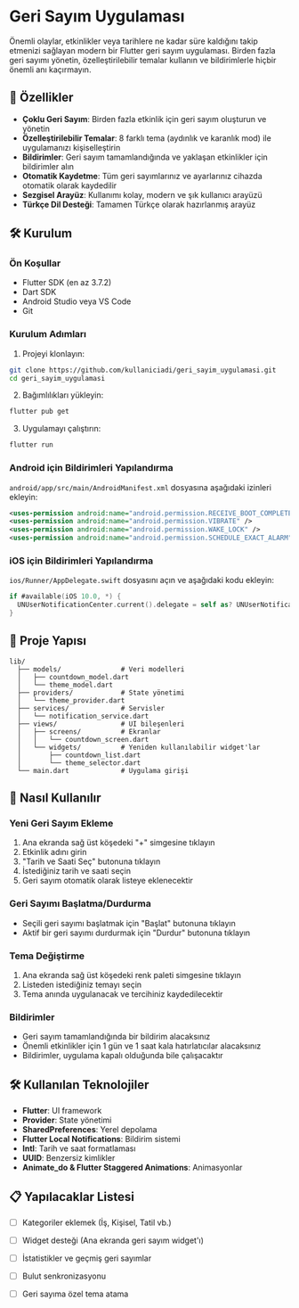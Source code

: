 # Geri Sayım Uygulaması

Önemli olaylar, etkinlikler veya tarihlere ne kadar süre kaldığını takip etmenizi sağlayan modern bir Flutter geri sayım uygulaması. Birden fazla geri sayımı yönetin, özelleştirilebilir temalar kullanın ve bildirimlerle hiçbir önemli anı kaçırmayın.

## 📱 Özellikler

- **Çoklu Geri Sayım**: Birden fazla etkinlik için geri sayım oluşturun ve yönetin
- **Özelleştirilebilir Temalar**: 8 farklı tema (aydınlık ve karanlık mod) ile uygulamanızı kişiselleştirin
- **Bildirimler**: Geri sayım tamamlandığında ve yaklaşan etkinlikler için bildirimler alın
- **Otomatik Kaydetme**: Tüm geri sayımlarınız ve ayarlarınız cihazda otomatik olarak kaydedilir
- **Sezgisel Arayüz**: Kullanımı kolay, modern ve şık kullanıcı arayüzü
- **Türkçe Dil Desteği**: Tamamen Türkçe olarak hazırlanmış arayüz

## 🛠️ Kurulum

### Ön Koşullar

- Flutter SDK (en az 3.7.2)
- Dart SDK
- Android Studio veya VS Code
- Git

### Kurulum Adımları

1. Projeyi klonlayın:
```bash
git clone https://github.com/kullaniciadi/geri_sayim_uygulamasi.git
cd geri_sayim_uygulamasi
```

2. Bağımlılıkları yükleyin:
```bash
flutter pub get
```

3. Uygulamayı çalıştırın:
```bash
flutter run
```

### Android için Bildirimleri Yapılandırma

`android/app/src/main/AndroidManifest.xml` dosyasına aşağıdaki izinleri ekleyin:

```xml
<uses-permission android:name="android.permission.RECEIVE_BOOT_COMPLETED"/>
<uses-permission android:name="android.permission.VIBRATE" />
<uses-permission android:name="android.permission.WAKE_LOCK" />
<uses-permission android:name="android.permission.SCHEDULE_EXACT_ALARM" />
```

### iOS için Bildirimleri Yapılandırma

`ios/Runner/AppDelegate.swift` dosyasını açın ve aşağıdaki kodu ekleyin:

```swift
if #available(iOS 10.0, *) {
  UNUserNotificationCenter.current().delegate = self as? UNUserNotificationCenterDelegate
}
```

## 📂 Proje Yapısı

```
lib/
  ├── models/               # Veri modelleri
  │   ├── countdown_model.dart
  │   └── theme_model.dart
  ├── providers/            # State yönetimi
  │   └── theme_provider.dart
  ├── services/             # Servisler
  │   └── notification_service.dart
  ├── views/                # UI bileşenleri
  │   ├── screens/          # Ekranlar
  │   │   └── countdown_screen.dart
  │   └── widgets/          # Yeniden kullanılabilir widget'lar
  │       ├── countdown_list.dart
  │       └── theme_selector.dart
  └── main.dart             # Uygulama girişi
```

## 📱 Nasıl Kullanılır

### Yeni Geri Sayım Ekleme

1. Ana ekranda sağ üst köşedeki "+" simgesine tıklayın
2. Etkinlik adını girin
3. "Tarih ve Saati Seç" butonuna tıklayın
4. İstediğiniz tarih ve saati seçin
5. Geri sayım otomatik olarak listeye eklenecektir

### Geri Sayımı Başlatma/Durdurma

- Seçili geri sayımı başlatmak için "Başlat" butonuna tıklayın
- Aktif bir geri sayımı durdurmak için "Durdur" butonuna tıklayın

### Tema Değiştirme

1. Ana ekranda sağ üst köşedeki renk paleti simgesine tıklayın
2. Listeden istediğiniz temayı seçin
3. Tema anında uygulanacak ve tercihiniz kaydedilecektir

### Bildirimler

- Geri sayım tamamlandığında bir bildirim alacaksınız
- Önemli etkinlikler için 1 gün ve 1 saat kala hatırlatıcılar alacaksınız
- Bildirimler, uygulama kapalı olduğunda bile çalışacaktır

## 🛠️ Kullanılan Teknolojiler

- **Flutter**: UI framework
- **Provider**: State yönetimi
- **SharedPreferences**: Yerel depolama
- **Flutter Local Notifications**: Bildirim sistemi
- **Intl**: Tarih ve saat formatlaması
- **UUID**: Benzersiz kimlikler
- **Animate_do & Flutter Staggered Animations**: Animasyonlar

## 📋 Yapılacaklar Listesi

- [ ] Kategoriler eklemek (İş, Kişisel, Tatil vb.)
- [ ] Widget desteği (Ana ekranda geri sayım widget'ı)
- [ ] İstatistikler ve geçmiş geri sayımlar
- [ ] Bulut senkronizasyonu
- [ ] Geri sayıma özel tema atama


